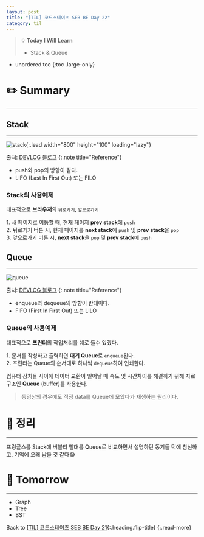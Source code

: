 ```yaml
---
layout: post
title: "[TIL] 코드스테이츠 SEB BE Day 22"
category: til
---
```

> 💡 **Today I Will Learn**
>
> * Stack & Queue

* unordered toc
{:toc .large-only}

# ✏️ Summary
***

## Stack
***

![stack](https://user-images.githubusercontent.com/44282342/170477964-6db5f83b-4596-4e22-b70f-6591fc068c9d.png){:.lead width="800" height="100" loading="lazy"}

출처: [DEVLOG 블로그](https://deepwelloper.tistory.com/entry/%ED%8C%8C%EC%9D%B4%EC%8D%ACPython%EC%9C%BC%EB%A1%9C-%EC%8A%A4%ED%83%9D%EA%B3%BC-%ED%81%90-%EC%82%AC%EC%9A%A9%ED%95%98%EB%8A%94-%EB%B2%95-%EC%98%88%EC%A0%9C-%ED%8F%AC%ED%95%A8)
{:.note title="Reference"}

* push와 pop의 방향이 같다.
* LIFO (Last In First Out) 또는 FILO

### Stack의 사용예제

대표적으로 **브라우저**의 `뒤로가기`, `앞으로가기`

1\. 새 페이지로 이동할 때, 현재 페이지 **prev stack**에 `push`  
2\. 뒤로가기 버튼 시, 현재 페이지를 **next stack**에 `push` 및 **prev stack**을 `pop`  
3\. 앞으로가기 버튼 시, **next stack**을 `pop` 및 **prev stack**에 `push`

## Queue
***

![queue](https://user-images.githubusercontent.com/44282342/170478028-3b96ca83-650f-4dff-87b9-4e5a0fa2efdf.png)

출처: [DEVLOG 블로그](https://deepwelloper.tistory.com/entry/%ED%8C%8C%EC%9D%B4%EC%8D%ACPython%EC%9C%BC%EB%A1%9C-%EC%8A%A4%ED%83%9D%EA%B3%BC-%ED%81%90-%EC%82%AC%EC%9A%A9%ED%95%98%EB%8A%94-%EB%B2%95-%EC%98%88%EC%A0%9C-%ED%8F%AC%ED%95%A8)
{:.note title="Reference"}

* enqueue와 dequeue의 방향이 반대이다.
* FIFO (First In First Out) 또는 LILO

### Queue의 사용예제

대표적으로 **프린터**의 작업처리를 예로 들수 있겠다.

1\. 문서를 작성하고 출력하면 **대기 Queue**로 `enqueue`된다.  
2\. 프린터는 Queue의 순서대로 하나씩 `dequeue`하여 인쇄한다.

컴퓨터 장치들 사이에 데이터 교환이 일어날 때 속도 및 시간차이를 해결하기 위해 자료구조인 **Queue** (buffer)를 사용한다.

> 동영상의 경우에도 적정 data를 Queue에 모았다가 재생하는 원리이다.

# 📌 정리
***

프링글스를 Stack에 버블티 빨대를 Queue로 비교하면서 설명하던 동기들 덕에 참신하고, 기억에 오래 남을 것 같다😂

# 🎯 Tomorrow
***
* Graph
* Tree
* BST

Back to [[TIL] 코드스테이츠 SEB BE Day 21](220525-til){:.heading.flip-title}
{:.read-more}